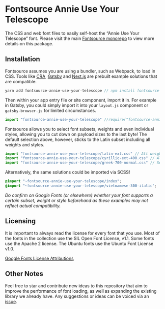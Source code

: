# Fontsource Annie Use Your Telescope

The CSS and web font files to easily self-host the “Annie Use Your Telescope” font. Please visit the main [Fontsource monorepo](https://github.com/DecliningLotus/fontsource) to view more details on this package.

## Installation

Fontsource assumes you are using a bundler, such as Webpack, to load in CSS. Tools like [CRA](https://create-react-app.dev/), [Gatsby](https://www.gatsbyjs.org/) and [Next.js](https://nextjs.org/) are prebuilt example solutions that are compatible.

```javascript
yarn add fontsource-annie-use-your-telescope // npm install fontsource-annie-use-your-telescope
```

Then within your app entry file or site component, import it in. For example in Gatsby, you could simply import it into your `layout.js` component or `gatsby-browser.js` for limited circumstances.

```javascript
import "fontsource-annie-use-your-telescope" //require("fontsource-annie-use-your-telescope")
```

Fontsource allows you to select font subsets, weights and even individual styles, allowing you to cut down on payload sizes to the last byte! The default selection above, however, sticks to the Latin subset including all weights and styles.

```javascript
import "fontsource-annie-use-your-telescope/latin-ext.css" // All weights and styles included.
import "fontsource-annie-use-your-telescope/cyrillic-ext-400.css" // All styles included.
import "fontsource-annie-use-your-telescope/greek-700-normal.css" // Select either normal or italic.
```

Alternatively, the same solutions could be imported via SCSS!

```scss
@import "~fontsource-annie-use-your-telescope/index";
@import "~fontsource-annie-use-your-telescope/vietnamese-300-italic";
```

_Do confirm on Google Fonts (or elsewhere) whether your font supports a certain subset, weight or style beforehand as these examples may not reflect actual compatibility._

## Licensing 

It is important to always read the license for every font that you use.
Most of the fonts in the collection use the SIL Open Font License, v1.1. Some fonts use the Apache 2 license. The Ubuntu fonts use the Ubuntu Font License v1.0.

[Google Fonts License Attributions](https://fonts.google.com/attribution)

## Other Notes

Feel free to star and contribute new ideas to this repository that aim to improve the performance of font loading, as well as expanding the existing library we already have. Any suggestions or ideas can be voiced via an [issue](https://github.com/DecliningLotus/fontsource/issues).

